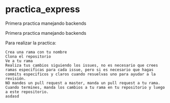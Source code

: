 # practica_express
Primera practica manejando backends

Primera practica manejando backends

Para realizar la practica:

    Crea una rama con tu nombre
    Clona el repositorio
    Ve a tu rama
    Realiza tus cambios siguiendo los issues, no es necesario que crees ramas especificas para cada issue, pero si es necesario que hagas commits especificos y claros cuando resuelvas uno para ayudar a la revisión.
    NO mandes un pull request a master, manda un pull request a tu rama.
    Cuando termines, manda los cambios a tu rama en tu repositorio y luego a este repositorio.
    asdasd